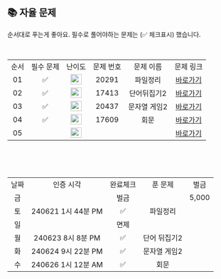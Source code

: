 
## 📚 자율 문제

순서대로 푸는게 좋아요.
필수로 풀어야하는 문제는 (✅ 체크표시) 했습니다.

<br/>
<table>
  <tr>
    <td align="center">순서</td>
    <td align="center">필수 문제</td>
    <td align="center">난이도</td>
    <td align="center">문제 번호</td>
    <td align="center">문제 이름</td>
    <td align="center">문제 링크</td>
  </tr>
   <tr>
    <td align="center">01</td>
    <td align="center">✅</td>
    <td align="center"><img height="23px" width="25px" src="https://d2gd6pc034wcta.cloudfront.net/tier/8.svg"></td>
    <td align="center">20291</td>
    <td align="center">파일정리</td>
    <td align="center"><a href="https://www.acmicpc.net/problem/20291">바로가기</a></td>
  </tr>
  <tr>
    <td align="center">02</td>
    <td align="center">✅</td>
    <td align="center"><img height="23px" width="25px" src="https://d2gd6pc034wcta.cloudfront.net/tier/8.svg"></td>
    <td align="center">17413</td>
    <td align="center">단어뒤집기2</td>
    <td align="center"><a href="https://www.acmicpc.net/problem/17413">바로가기</a></td>
  </tr>

  <tr>
    <td align="center">03</td>
    <td align="center">✅</td>
    <td align="center"><img height="23px" width="25px" src="https://d2gd6pc034wcta.cloudfront.net/tier/11.svg"></td>
    <td align="center">20437</td>
    <td align="center">문자열 게임2</td>
    <td align="center"><a href="https://www.acmicpc.net/problem/20437">바로가기</a></td>

  <tr>
    <td align="center">04</td>
    <td align="center">✅</td>
    <td align="center"><img height="23px" width="25px" src="https://d2gd6pc034wcta.cloudfront.net/tier/11.svg"></td>
    <td align="center">17609</td>
    <td align="center">회문</td>
    <td align="center"><a href="https://www.acmicpc.net/problem/17609">바로가기</a></td>
  </tr>
   <tr>
    <td align="center">05</td>
    <td align="center"></td>
    <td align="center"><img height="23px" width="25px" src="https://d2gd6pc034wcta.cloudfront.net/tier/15.svg"></td>
    <td align="center"></td>
    <td align="center"></td>
    <td align="center"><a href="https://www.acmicpc.net/problem">바로가기</a></td>
  </tr>
</table>
<br/><br/>


<br>

<table>
  <tr>
    <td align="center">날짜</td>
    <td align="center">인증 시각</td>
    <td align="center">완료체크</td>
    <td align="center">푼 문제</td>
    <td align="center">벌금</td>
  </tr>
    <tr>
    <td align="center">금</td>
    <td align="center"></td>
    <td align="center">벌금</td>
    <td align="center"></td>
    <td align="center">5,000</td>
  </tr>
   <tr>
    <td align="center">토</td>
    <td align="center">240621 1시 44분 PM</td>
    <td align="center">✅</td>
    <td align="center">파일정리</td>
    <td align="center"></td>
  </tr>
  <tr>
    <td align="center">일</td>
    <td align="center"></td>
    <td align="center">면제</td>
    <td align="center"></td>
    <td align="center"></td>
  </tr>
  <tr>
    <td align="center">월</td>
    <td align="center">240623 8시 8분 PM</td>
    <td align="center">✅</td>
    <td align="center">단어 뒤집기2</td>
    <td align="center"></td>
  </tr>
  <tr>
    <td align="center">화</td>
    <td align="center">240624 9시 22분 PM</td>
    <td align="center">✅</td>
    <td align="center">문자열 게임2</td>
    <td align="center"></td>
  </tr>
  <tr>
    <td align="center">수</td>
    <td align="center">240626 1시 12분 AM</td>
    <td align="center">✅</td>
    <td align="center">회문</td>
    <td align="center"></td>
  </tr>
</table>
